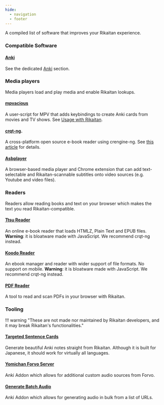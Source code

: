 ```yaml
---
hide:
  - navigation
  - footer
---
```


A compiled list of software that improves your Rikaitan experience.

### Compatible Software

#### [Anki](https://wiki.archlinux.org/title/Anki)

See the dedicated [Anki](/anki/) section.

### Media players

Media players load and play media and enable Rikaitan lookups.

#### [mpvacious](https://github.com/Ajatt-Tools/mpvacious)

A user-script for MPV that adds keybindings to create Anki cards from movies and TV shows.
See [Usage with Rikaitan](https://github.com/Ajatt-Tools/mpvacious/blob/master/howto/yomichan.md).

#### [crqt-ng](https://gitlab.com/coolreader-ng/crqt-ng/).

A cross-platform open source e-book reader using crengine-ng.
See [this article](https://tatsumoto.neocities.org/blog/reading-books)
for details.

#### [Asbplayer](https://github.com/killergerbah/asbplayer?tab=readme-ov-file#getting-started)

A browser-based media player and Chrome extension that can add text-selectable and Rikaitan-scannable subtitles onto video sources (e.g. Youtube and video files).

### Readers

Readers allow reading books and text on your browser which makes the text you read Rikaitan-compatible.

#### [Ttsu Reader](https://reader.ttsu.app/)

An online e-book reader that loads HTMLZ, Plain Text and EPUB files.
**Warning**: it is bloatware made with JavaScript. We recommend crqt-ng instead.

#### [Koodo Reader](https://web.koodoreader.com/)

An ebook manager and reader with wider support of file formats. No support on mobile.
**Warning**: it is bloatware made with JavaScript. We recommend crqt-ng instead.

#### [PDF Reader](rikaitan-pdf-viewer/index.html)

A tool to read and scan PDFs in your browser with Rikaitan.

### Tooling

!!! warning "These are not made nor maintained by Rikaitan developers, and it may break Rikaitan's functionalities."

#### [Targeted Sentence Cards](https://tatsumoto.neocities.org/blog/discussing-various-card-templates#targeted-sentence-cards)

Generate beautiful Anki notes straight from Rikaitan. Although it is built for Japanese, it should work for virtually all languages.

#### [Yomichan Forvo Server](https://ankiweb.net/shared/info/580654285)

Anki Addon which allows for additional custom audio sources from Forvo.

#### [Generate Batch Audio](https://ankiweb.net/shared/info/1156270186)

Anki Addon which allows for generating audio in bulk from a list of URLs.
